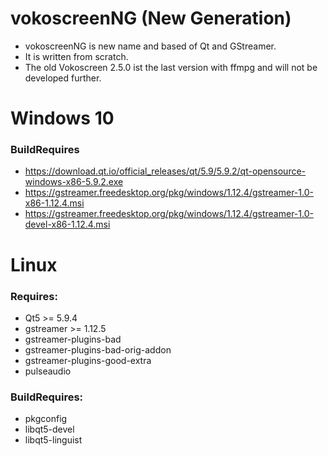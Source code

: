 # vokoscreenNG (New Generation)

* vokoscreenNG is new name and based of Qt and GStreamer.
* It is written from scratch.
* The old Vokoscreen 2.5.0 ist the last version with ffmpg and will not be developed further.

# Windows 10
### BuildRequires
* https://download.qt.io/official_releases/qt/5.9/5.9.2/qt-opensource-windows-x86-5.9.2.exe
* https://gstreamer.freedesktop.org/pkg/windows/1.12.4/gstreamer-1.0-x86-1.12.4.msi
* https://gstreamer.freedesktop.org/pkg/windows/1.12.4/gstreamer-1.0-devel-x86-1.12.4.msi

# Linux
### Requires:
* Qt5 >= 5.9.4
* gstreamer >= 1.12.5
* gstreamer-plugins-bad
* gstreamer-plugins-bad-orig-addon
* gstreamer-plugins-good-extra
* pulseaudio

### BuildRequires:
* pkgconfig
* libqt5-devel
* libqt5-linguist
